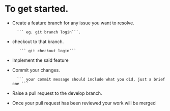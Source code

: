 # To get started.
* Create a feature branch for any issue you want to resolve.

        ``` eg. git branch login```.

* checkout to that branch.

         ``` git checkout login```
* Implement the said feature

* Commit your changes.
 
        ``` your commit message should include what you did, just a brief one ```
* Raise a pull request to the develop branch.
* Once your pull request has been reviewed your work will be merged        